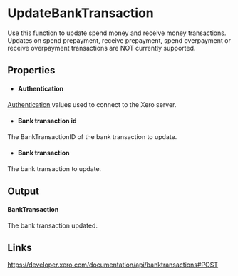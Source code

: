 UpdateBankTransaction
============

Use this function to update spend money and receive money transactions. Updates on spend prepayment, receive prepayment, spend overpayment or receive overpayment transactions are NOT currently supported.

Properties
----------

- #### Authentication
[Authentication](../../../Common/Authentication/Index.md) values used to connect to the Xero server.
- #### Bank transaction id
The BankTransactionID of the bank transaction to update.
- #### Bank transaction
The bank transaction to update.


Output
-----
#### BankTransaction
The bank transaction updated.

Links
-----

https://developer.xero.com/documentation/api/banktransactions#POST